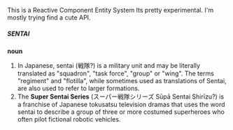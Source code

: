 This is a Reactive Component Entity System
Its pretty experimental.  I'm mostly trying find a cute API.

##### SENTAI
**noun**
1) In Japanese, sentai (戦隊?) is a military unit and may be literally translated as "squadron", "task force", "group" or "wing". The terms "regiment" and "flotilla", while sometimes used as translations of Sentai, are also used to refer to larger formations.
2) The **Super Sentai Series** (スーパー戦隊シリーズ Sūpā Sentai Shirīzu?) is a franchise of Japanese tokusatsu television dramas that uses the word sentai to describe a group of three or more costumed superheroes who often pilot fictional robotic vehicles.